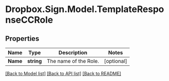 # Dropbox.Sign.Model.TemplateResponseCCRole

## Properties

Name | Type | Description | Notes
------------ | ------------- | ------------- | -------------
**Name** | **string** |  The name of the Role.  | [optional] 

[[Back to Model list]](../README.md#documentation-for-models) [[Back to API list]](../README.md#documentation-for-api-endpoints) [[Back to README]](../README.md)

